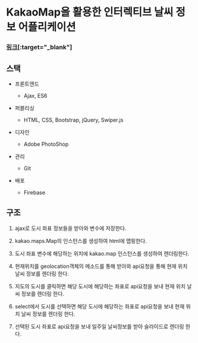 # KakaoMap을 활용한 인터렉티브 날씨 정보 어플리케이션

### [링크](https://eeong-weather.web.app)[:target="_blank"]

## 스택

 - 프론트엔드  
	- Ajax, ES6 
 
 - 퍼블리싱
	- HTML, CSS, Bootstrap, jQuery, Swiper.js

 - 디자인
	- Adobe PhotoShop

 - 관리
	- Git

 - 배포
	- Firebase

## 구조

 1. ajax로 도시 좌표 정보들을 받아와 변수에 저장한다.

 2. kakao.maps.Map의 인스턴스를 생성하여 html에 맵핑한다. 

 3. 도시 좌표 변수에 해당하는 위치에 kakao.map 인스턴스를 생성하여 렌더링한다.

 4. 현재위치를 geolocation객체의 메소드를 통해 받아와 api요청을 통해 현재 위치 날씨 정보를 렌더링 한다.

 5. 지도의 도시를 클릭하면 해당 도시에 해당하는 좌표로 api요청을 보내 현재 위치 날씨 정보를 렌더링 한다.

 6. select에서 도시를 선택하면 해당 도시에 해당하는 좌표로 api요청을 보내 현재 위치 날씨 정보를 렌더링 한다.
 
 7. 선택된 도시 좌표로 api요청을 보내 일주일 날씨정보를 받아 슬라이드로 렌더링 한다.

 